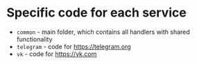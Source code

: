 # Specific code for each service

- `common` - main folder, which
contains all handlers with shared
functionality
- `telegram` - code for https://telegram.org
- `vk` - code for https://vk.com